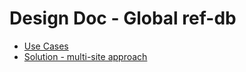 # Design Doc - Global ref-db
* [Use Cases](use-cases.md)
* [Solution - multi-site approach](solution-1.md)
